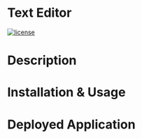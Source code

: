 # Text Editor

[![license](https://img.shields.io/badge/license-MIT-brightgreen)](https://shields.io)

# Description

# Installation & Usage

# Deployed Application
